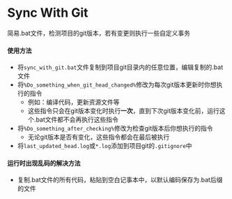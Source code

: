 # Sync With Git

简易.bat文件，检测项目的git版本，若有变更则执行一些自定义事务

#### 使用方法
* 将`sync_with_git.bat`文件复制到项目git目录内的任意位置，编辑复制的.bat文件
* 将`%Do_something_when_git_head_changed%`修改为每次git版本更新时你想执行的指令
  * 例如：编译代码，更新资源文件等
  * 这些指令只会在git版本变化时执行**一次**，直到下次git版本变化前，运行这个.bat文件都不会再执行这些指令
* 将`%Do_something_after_checking%`修改为检查git版本后你想执行的指令
  * 无论git版本是否有变化，这些指令都会在最后被执行
* 将`last_updated_head.log`或`*.log`添加到项目git的`.gitignore`中

#### 运行时出现乱码的解决方法
* 复制.bat文件的所有代码，粘贴到空白记事本中，以默认编码保存为.bat后缀的文件